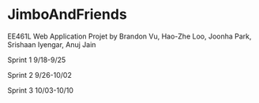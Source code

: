 # JimboAndFriends

EE461L Web Application Projet by Brandon Vu, Hao-Zhe Loo, Joonha Park, Srishaan Iyengar, Anuj Jain

Sprint 1 9/18-9/25

Sprint 2 9/26-10/02

Sprint 3 10/03-10/10


